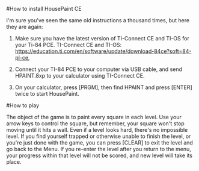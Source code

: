 #How to install HousePaint CE

I'm sure you've seen the same old instructions a thousand times, but here they are again:

1) Make sure you have the latest version of TI-Connect CE and TI-OS for your Ti-84 PCE.
    TI-Connect CE and TI-OS: https://education.ti.com/en/software/update/download-84ce?soft=84-pl-ce,

2) Connect your TI-84 PCE to your computer via USB cable, and send HPAINT.8xp to your calculator using TI-Connect CE.

3) On your calculator, press [PRGM], then find HPAINT and press [ENTER] twice to start HousePaint.

#How to play

The object of the game is to paint every square in each level. Use your arrow keys to control the square, but remember, your square won't stop moving until it hits a wall. Even if a level looks hard, there's no impossible level. If you find yourself trapped or otherwise unable to finish the level, or you're just done with the game, you can press [CLEAR] to exit the level and go back to the Menu. If you re-enter the level after you return to the menu, your progress within that level will not be scored, and new level will take its place.
